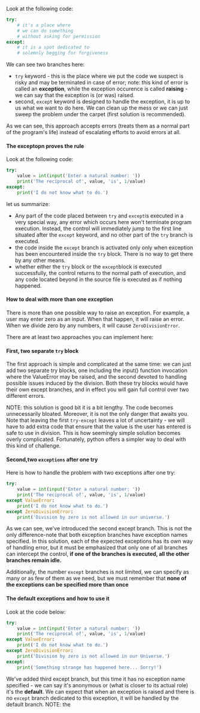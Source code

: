 Look at the following code:
```python
try:
    # it's a place where  
    # we can do something
    # without asking for permission
except:
    # it is a spot dedicated to 
    # solemnly begging for forgiveness
```
We can see two branches here:
* ```try``` keyword - this is the place where we put the code we suspect is risky and may be terminated in case of error; note: this kind of error is called an **exception**, while the exception occurence is called **raising** - we can say that the exception is (or was) raised.
* second, ```except``` keyword is designed to handle the exception, it is up to us what we want to do here. We can clean up the mess or we can just sweep the problem under the carpet (first solution is recommended).

As we can see, this approach accepts errors (treats them as a normal part of the program's life) instead of escalating efforts to avoid errors at all.

#### The exceptopn proves the rule
Look at the following code:
```python
try:
    value = int(input('Enter a natural number: '))
    print('The reciprocal of', value, 'is', 1/value)        
except:
    print('I do not know what to do.')
```
let us summarize:
* Any part of the code placed between ```try``` and ```except```is executed in a very special way, any error which occurs here won't terminate program execution. Instead, the control will immediately jump to the first line situated after the ```except``` keyword, and no other part of the ```try``` branch is executed.
* the code inside the ```except``` branch is activated only only when exception has been encountered inside the ```try``` block. There is no way to get there by any other means.
* whether either the ```try``` block or the ```except```block is executed successfully, the control returns to the normal path of execution, and any code located beyond in the source file is executed as if nothing happened.

#### How to deal with more than one exception
There is more than one possible way to raise an exception. For example, a user may enter zero as an input. When that happen, it will raise an error. When we divide zero by any numbers, it will cause ```ZeroDivisionError```. 

There are at least two approaches you can implement here:
#### First, two separate ```try``` block
The first approach is simple and complicated at the same time: we can just add two separate try blocks, one including the input() function invocation where the ValueError may be raised, and the second devoted to handling possible issues induced by the division. Both these try blocks would have their own except branches, and in effect you will gain full control over two different errors.

NOTE: this solution is good bit it is a bit lengthy. The code becomes unnecessarily bloated. Moreover, it is not the only danger that awaits you. Note that leaving the first ```try-except``` leaves a lot of uncertainty - we will have to add extra code that ensure that the value is the user has entered is safe to use in division. This is how seemingly simple solution becomes overly complicated. Fortunately, python offers a simpler way to deal with this kind of challenge.

#### Second,two ```exceptions``` after one try
Here is how to handle the problem with two exceptions after one try:
```python
try: 
    value = int(input('Enter a natural number: '))
    print('The reciprocal of', value, 'is', 1/value)
except ValueError:
    print('I do not know what to do.')
except ZeroDivisionError:
    print('Division by zero is not allowed in our universe.')
```
As we can see, we've introduced the second except branch. This is not the only difference-note that both exception branches have exception names specified. In this solution, each of the expected exceptions has its own way of handling error, but it must be emphasized that only one of all branches can intercept the control, **if one of the branches is executed, all the other branches remain idle.**

Additionally, the number ```except``` branches is not limited, we can specify as many or as few of them as we need, but we must remember that **none of the exceptions can be specified more than once**

#### The default exceptions and how to use it 
Look at the code below:
```python
try:
    value = int(input('Enter a natural number: '))
    print('The reciprocal of', value, 'is', 1/value)        
except ValueError:
    print('I do not know what to do.')    
except ZeroDivisionError:
    print('Division by zero is not allowed in our Universe.')    
except:
    print('Something strange has happened here... Sorry!')
```
We've added third except branch, but this time it has no exception name specified - we can say it's anonymous or (what is closer to its actual role) it's the **default**. We can expect that when an exception is raised and there is no ```except``` branch dedicated to this exception, it will be handled by the default branch.
NOTE: the 